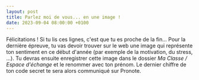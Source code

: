```yaml
---
layout: post
title: Parlez moi de vous... en une image !
date: 2023-09-04 08:00:00 +0100
---
```


Félicitations ! Si tu lis ces lignes, c'est que tu es proche de la fin... Pour la dernière épreuve, tu vas devoir trouver sur le web une image qui représente ton sentiment en ce début d'année (par exemple de la motivation, du stress, ...). Tu devras ensuite enregistrer cette image dans le dossier *Ma Classe / Espace d'échange* et le renommer avec ton prénom. Le dernier chiffre de ton code secret te sera alors communiqué sur Pronote.
